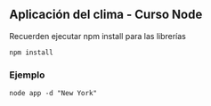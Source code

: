 ## Aplicación del clima - Curso Node

Recuerden ejecutar npm install para las librerías

```
npm install
```
### Ejemplo

```
node app -d "New York"
```

